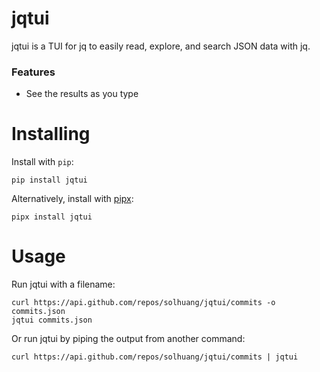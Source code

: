 # jqtui

jqtui is a TUI for jq to easily read, explore, and search JSON data with jq.

### Features
- See the results as you type

# Installing

Install with `pip`:
```
pip install jqtui
```

Alternatively, install with [pipx](https://pypa.github.io/pipx/):
```
pipx install jqtui
```

# Usage

Run jqtui with a filename:
```
curl https://api.github.com/repos/solhuang/jqtui/commits -o commits.json
jqtui commits.json
```

Or run jqtui by piping the output from another command:
```
curl https://api.github.com/repos/solhuang/jqtui/commits | jqtui
```
